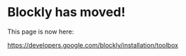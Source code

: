 # Blockly has moved! #

This page is now here:

https://developers.google.com/blockly/installation/toolbox